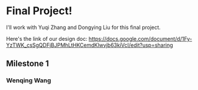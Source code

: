 # Final Project!
I'll work with Yuqi Zhang and Dongying Liu for this final project. 

Here's the link of our design doc: https://docs.google.com/document/d/1Fy-YzTWK_csSgQDFjBJPMhLtHKCemdKlwvjb63kiVcI/edit?usp=sharing

## Milestone 1

### Wenqing Wang

